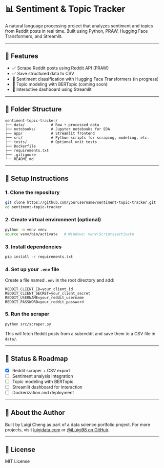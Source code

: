 # 📊 Sentiment & Topic Tracker

A natural language processing project that analyzes sentiment and topics from Reddit posts in real time. Built using Python, PRAW, Hugging Face Transformers, and Streamlit.

---

## 🚀 Features

- ✅ Scrape Reddit posts using Reddit API (PRAW)
- ✅ Save structured data to CSV
- 🚧 Sentiment classification with Hugging Face Transformers (in progress)
- 🚧 Topic modeling with BERTopic (coming soon)
- 🚧 Interactive dashboard using Streamlit

---

## 📁 Folder Structure

```
sentiment-topic-tracker/
├── data/            # Raw + processed data
├── notebooks/       # Jupyter notebooks for EDA
├── app/             # Streamlit frontend
├── src/             # Python scripts for scraping, modeling, etc.
├── tests/           # Optional unit tests
├── Dockerfile
├── requirements.txt
├── .gitignore
└── README.md
```

---

## 🔧 Setup Instructions

### 1. Clone the repository

```bash
git clone https://github.com/yourusername/sentiment-topic-tracker.git
cd sentiment-topic-tracker
```

### 2. Create virtual environment (optional)

```bash
python -m venv venv
source venv/bin/activate   # Windows: venv\Scripts\activate
```

### 3. Install dependencies

```bash
pip install -r requirements.txt
```

### 4. Set up your `.env` file

Create a file named `.env` in the root directory and add:

```
REDDIT_CLIENT_ID=your_client_id
REDDIT_CLIENT_SECRET=your_client_secret
REDDIT_USERNAME=your_reddit_username
REDDIT_PASSWORD=your_reddit_password
```

### 5. Run the scraper

```bash
python src/scraper.py
```

This will fetch Reddit posts from a subreddit and save them to a CSV file in `data/`.

---

## 📌 Status & Roadmap

- [x] Reddit scraper + CSV export
- [ ] Sentiment analysis integration
- [ ] Topic modeling with BERTopic
- [ ] Streamlit dashboard for interaction
- [ ] Dockerization and deployment

---

## 🧠 About the Author

Built by Luigi Cheng as part of a data science portfolio project. For more projects, visit [luigidata.com](https://luigidata.com) or [@iLuigi98 on GitHub](https://github.com/iLuigi98).

---

## 📄 License

MIT License